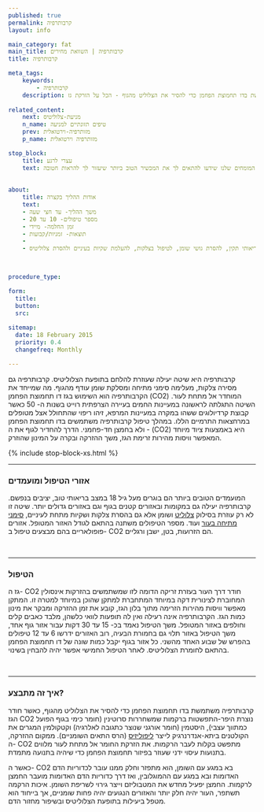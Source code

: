 ```yaml
---
published: true
permalink: קרבותרפיה
layout: info

main_category: fat
main_title: קרבותרפיה | השוואת מחירים
title: קרבותרפיה

meta_tags:
    keywords:
        - קרבותרפיה
    description: קרבותרפיה משתמשת בדו תחמוצת הפחמן כדי להסיר את הצלוליט מהגוף - הכל על הזרקת גז CO2, מחירונים, מבצעים, מומחים וגם אפשרות להשוות מחירים ע״י טובי המומחים
    
related_content:
    next: מניעת-צלוליטיס
    n_name: טיפים תזונתיים למניעה
    prev: מזותרפיה-וירטואלית
    p_name: מזותרפיה וירטואלית

stop_block: 
    title: עצרי לרגע
    text: מעוניינת לטפל בטקסטורת הגוף? סובלת ממרקם עור גבשושי ומבליטות באזורים שונים? העלמת צלוליט והצטברויות שומנים מתחת לעור הוא הליך שמבוצע ללא ניתוח וע״י מגוון שיטות ומכשירים מתקדמים וחדשניים המבטיחים תוצאה מושלמת, התייעצי עם המומחים שלנו שידעו להתאים לך את המכשיר הטוב ביותר שיעזור לך להראות חטובה.
    
    
about:
    title: אודות ההליך בקצרה
    text: 
    - משך ההליך- עד חצי שעה
    - מספר טיפולים- 10 עד 20
    - זמן החלמה- מיידי
    - תוצאות- זמניות/קבועות
    - 
    - מתאים למבוגרים מעל גיל 20 במצב בריאותי תקין, להסרת גושי שומן, לטיפול בצלקות, להעלמת שקיות בעיניים ולהסרת צלוליטיס

   

procedure_type: 

form:
  title: 
  button: 
  src:
  
sitemap: 
  date: 18 February 2015
  priority: 0.4
  changefreq: Monthly

---
```

קרבותרפיה היא שיטה יעילה שעוזרת להלחם בתופעת הצלוליטיס. קרבותרפיה גם מסירה צלקות, מעלימה סימני מתיחה ומסלקת שומן עודף מהגוף. מה שמייחד את הקרבותרפיה הוא השימוש בגז דו תחמוצת הפחמן (CO2) המוחדר אל מתחת לעור. השיטה התגלתה לראשונה במעיינות החמים בעיירה הצרפתית רוייט בשנות ה- 50 כאשר קבוצת קרדיולוגים ששהו במקרה במעיינות המרפא, זיהו ריפוי שהתחולל אצל מטופלים במרחצאות התרמיים הללו. במהלך טיפול קרבותרפיה משתמשים בדו תחמוצת הפחמן ולא בחמצן חד-פחמני. הדרך להחדיר לגוף את ה - (CO2) היא באמצעות ציוד מיוחד המאפשר וויסות מהירות זרימת הגז, משך ההזרקה ובקרה על המינון שהוזרק.

 {% include stop-block-xs.html %}  

- - - - - -
 
###  אזורי הטיפול ומועמדים

המועמדים הטובים ביותר הם בוגרים מעל גיל 18 במצב בריאותי טוב, יציבים בנפשם. קרבותרפיה יעילה גם במקומות ובאזורים קטנים בגוף וגם באזורים גדולים יותר. שיטה זו לא רק עוזרת בסילוק [צלוליט](/צלוליט) ושומן אלא גם בהסרת צלקות ושקיות מתחת לעיניים, [סימני מתיחה בעור](/סימני-מתיחה) ועוד. מספר הטיפולים משתנה בהתאם לגודל האזור המטופל. אזורים פופולאריים בהם מבצעים טיפול ב- CO2 הם הזרועות, בטן, ישבן ורגליים.
  
 

- - - - - -

###  הטיפול

גז ה- CO2 חודר דרך העור בעזרת זריקה הדומה לזו שמשתמשים בהזרקות אינסולין המחוברת לצינורית דקה במיוחד המתחברת למתקן שהוכן במיוחד למטרה זו. המתקן מאפשר וויסות מהירות הזרימה מתוך בלון הגז, קובע את זמן ההזרקה ומבקר את מינון כמות הגז. הקרבותרפיה אינה רעילה ואין לה תופעות לוואי כלשהן, מלבד כאבים קלים וחולפים באזור המטופל. משך הטיפול נאמד בכ- 15 עד 30 דקות עבור אזור גוף אחד, משך הטיפול באזור תלוי גם בחמורת הבעיה, רוב האזורים ידרשו 6 עד 12 טיפולים בהפרש של שבוע האחד מהשני. כל אזור בגוף יקבל כמות שונה של דו תחמוצת הפחמן בהתאם לחומרת הצלוליטיס. לאחר הטיפול החמישי אפשר יהיה להבחין בשינוי.
  
 

- - - - - -

###  איך זה מתבצע?

קרבותרפיה משתמשת בדו תחמוצת הפחמן כדי להסיר את הצלוליט מהגוף, כאשר חודר הגז CO2 נוצרת היפר-התפשטות ברקמות שמשחררות סרוטינין (חומר כימי בגוף הפועל כמתווך עצבי), היסטמין (חומר אורגני שנוצר כתגובה לאלרגיה) וקטקולמין המגרים את הקולטנים ביתא-אנדרנרגיק לייצר [ליפוליזיס](/ליפוליזיס) (הרס התאים השומניים). ממקום ההזרקה, ה- CO2 מתפשט בקלות לעבר הרקמות. את הזרקת החומר אל מתחת לעור מלווים בתנועות עיסוי ידני שעוזר בפיזור תחמוצת הפחמן כדי שיהיה בתנועה מתמדת.


 כאשר ה- CO2 בא במגע עם השומן, הוא מתפזר וחלק ממנו עובר לכדוריות הדם האדומות ובא במגע עם ההמוגלובין, ואז דרך כדוריות הדם האדומות מועבר החמצן לרקמות. החמצן יפעיל מחדש את המטבוליזם וייצר גירוי לשריפת השומן. איכות הרקמה תשתפר, העור יהיה חלק יותר והאזורים הנגועים יהיה פחות שומניים, אך בייחוד הוא מטפל ביעילות בתופעת הצלוליטיס ובשיפור מחזור הדם.